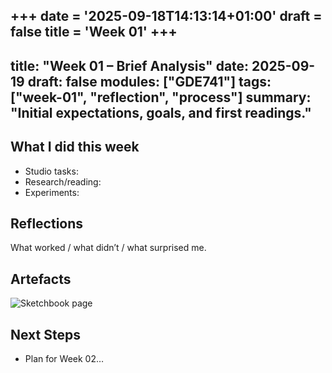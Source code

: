 +++
date = '2025-09-18T14:13:14+01:00'
draft = false
title = 'Week 01'
+++
---
title: "Week 01 – Brief Analysis"
date: 2025-09-19
draft: false
modules: ["GDE741"]
tags: ["week-01", "reflection", "process"]
summary: "Initial expectations, goals, and first readings."
---
## What I did this week
- Studio tasks:
- Research/reading:
- Experiments:

## Reflections
What worked / what didn’t / what surprised me.

## Artefacts
![Sketchbook page](/images/week-01/sketch-1.jpg)

## Next Steps
- Plan for Week 02…

